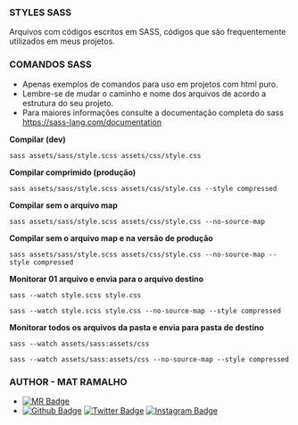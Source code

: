 
### STYLES SASS

Arquivos com códigos escritos em SASS, códigos que são frequentemente utilizados em meus projetos.

### COMANDOS SASS

- Apenas exemplos de comandos para uso em projetos com html puro.
- Lembre-se de mudar o caminho e nome dos arquivos de acordo a estrutura do seu projeto.
- Para maiores informações consulte a documentação completa do sass https://sass-lang.com/documentation

**Compilar (dev)**

``` sass assets/sass/style.scss assets/css/style.css ```

**Compilar comprimido (produção)**

``` sass assets/sass/style.scss assets/css/style.css --style compressed ```

**Compilar sem o arquivo map**

``` sass assets/sass/style.scss assets/css/style.css --no-source-map ```

**Compilar sem o arquivo map e na versão de produção**

``` sass assets/sass/style.scss assets/css/style.css --no-source-map --style compressed ```

**Monitorar 01 arquivo e envia para o arquivo destino**

``` sass --watch style.scss style.css ```

``` sass --watch style.scss style.css --no-source-map --style compressed ```

**Monitorar todos os arquivos da pasta e envia para pasta de destino**

``` sass --watch assets/sass:assets/css ```

``` sass --watch assets/sass:assets/css --no-source-map --style compressed ```


### AUTHOR - MAT RAMALHO

* [![MR Badge](https://img.shields.io/badge/MR-matheusramalho-B5838D?style=flat-square&labelColor=E5989B&logo=MR&logoColor=white&link=https://matheusramalho.dev)](https://matheusramalho.dev)
* [![Github Badge](https://img.shields.io/badge/-Github-B5838D?style=flat-square&labelColor=E5989B&logo=Github&logoColor=white&link=https://github.com/MatheusRamalho)](https://github.com/MatheusRamalho)
[![Twitter Badge](https://img.shields.io/badge/-Twitter-B5838D?style=flat-square&labelColor=E5989B&logo=twitter&logoColor=white&link=https://twitter.com/theu_ramalhoo)](https://twitter.com/theu_ramalhoo)
[![Instagram Badge](https://img.shields.io/badge/-Instagram-B5838D?style=flat-square&labelColor=E5989B&logo=instagram&logoColor=white&link=https://instagram.com/theu_ramalhoo)](https://instagram.com/theu_ramalhoo)